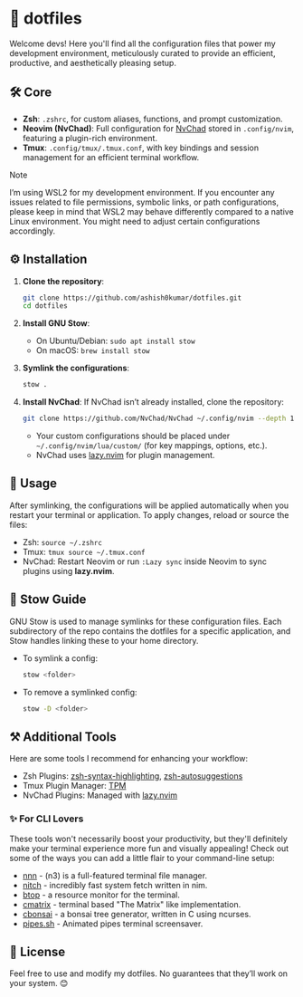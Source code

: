 # 🐧 dotfiles

Welcome devs! Here you'll find all the configuration files that power my development environment, meticulously curated to provide an efficient, productive, and aesthetically pleasing setup.

## 🛠️ Core
- **Zsh**: `.zshrc`, for custom aliases, functions, and prompt customization.
- **Neovim (NvChad)**: Full configuration for [NvChad](https://nvchad.com/) stored in `.config/nvim`, featuring a plugin-rich environment.
- **Tmux**: `.config/tmux/.tmux.conf`, with key bindings and session management for an efficient terminal workflow.

> [!NOTE]
> I’m using WSL2 for my development environment. If you encounter any issues related to file permissions, symbolic links, or path configurations, please keep in mind that WSL2 may behave differently compared to a native Linux environment. You might need to adjust certain configurations accordingly.


## ⚙️ Installation

1. **Clone the repository**:
    ```bash
    git clone https://github.com/ashish0kumar/dotfiles.git
    cd dotfiles
    ```

2. **Install GNU Stow**:
    - On Ubuntu/Debian: `sudo apt install stow`
    - On macOS: `brew install stow`

3. **Symlink the configurations**:
    ```bash
    stow .
    ```

4. **Install NvChad**:
    If NvChad isn’t already installed, clone the repository:
    ```bash
    git clone https://github.com/NvChad/NvChad ~/.config/nvim --depth 1
    ```

    - Your custom configurations should be placed under `~/.config/nvim/lua/custom/` (for key mappings, options, etc.).
    - NvChad uses [lazy.nvim](https://github.com/folke/lazy.nvim) for plugin management.


## 🚀 Usage
After symlinking, the configurations will be applied automatically when you restart your terminal or application. To apply changes, reload or source the files:
- Zsh: `source ~/.zshrc`
- Tmux: `tmux source ~/.tmux.conf`
- NvChad: Restart Neovim or run `:Lazy sync` inside Neovim to sync plugins using **lazy.nvim**.


## 🔗 Stow Guide
GNU Stow is used to manage symlinks for these configuration files. Each subdirectory of the repo contains the dotfiles for a specific application, and Stow handles linking these to your home directory. 

- To symlink a config:
  ```bash
  stow <folder>
  ```

- To remove a symlinked config:

  ```bash
  stow -D <folder>
  ```


## ⚒️ Additional Tools

Here are some tools I recommend for enhancing your workflow:

- Zsh Plugins: [zsh-syntax-highlighting](https://github.com/zsh-users/zsh-syntax-highlighting), [zsh-autosuggestions](https://github.com/zsh-users/zsh-autosuggestions)
- Tmux Plugin Manager: [TPM](https://github.com/tmux-plugins/tpm)
- NvChad Plugins: Managed with [lazy.nvim](https://github.com/folke/lazy.nvim)

### ✨ For CLI Lovers

These tools won't necessarily boost your productivity, but they'll definitely make your terminal experience more fun and visually appealing! Check out some of the ways you can add a little flair to your command-line setup:

- [nnn](https://github.com/jarun/nnn) - (n3) is a full-featured terminal file manager.
- [nitch](https://github.com/ssleert/nitch) - incredibly fast system fetch written in nim.
- [btop](https://github.com/aristocratos/btop) - a resource monitor for the terminal.
- [cmatrix](https://github.com/abishekvashok/cmatrix) - terminal based "The Matrix" like implementation.
- [cbonsai](https://gitlab.com/jallbrit/cbonsai) - a bonsai tree generator, written in C using ncurses.
- [pipes.sh](https://github.com/pipeseroni/pipes.sh) - Animated pipes terminal screensaver.


## 📜 License

Feel free to use and modify my dotfiles. No guarantees that they’ll work on your system. 😊
